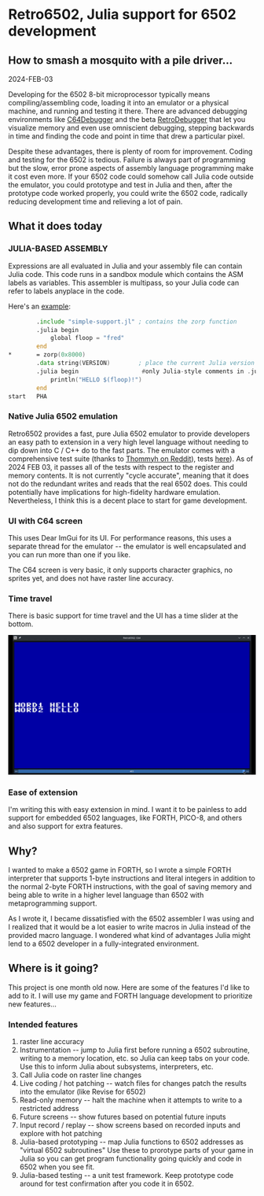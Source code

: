 # Retro6502, Julia support for 6502 development
## How to smash a mosquito with a pile driver...

2024-FEB-03

Developing for the 6502 8-bit microprocessor typically means compiling/assembling code, loading it into an emulator
or a physical machine, and running and testing it there. There are advanced debugging environments like
[C64Debugger](https://sourceforge.net/projects/c64-debugger) and the beta
[RetroDebugger](https://github.com/slajerek/RetroDebugger) that let you visualize memory and even use omniscient
debugging, stepping backwards in time and finding the code and point in time that drew a particular pixel.

Despite these advantages, there is plenty of room for improvement. Coding and testing for the 6502 is tedious.
Failure is always part of programming but the slow, error prone aspects of assembly language programming make it
cost even more. If your 6502 code could somehow call Julia code outside the emulator, you could prototype and test
in Julia and then, after the prototype code worked properly, you could write the 6502 code, radically reducing
development time and relieving a lot of pain.

## What it does today

### JULIA-BASED ASSEMBLY

Expressions are all evaluated in Julia and your assembly file can contain Julia code. This
code runs in a sandbox module which contains the ASM labels as variables. This assembler is
multipass, so your Julia code can refer to labels anyplace in the code.

Here's an [example](examples/simple.jas):

```asm
        .include "simple-support.jl" ; contains the zorp function
        .julia begin
            global floop = "fred"
        end
*       = zorp(0x8000)
        .data string(VERSION)        ; place the current Julia version at this location
        .julia begin                  #only Julia-style comments in .julia code, ; is a separator
            println("HELLO $(floop)!")
        end
start   PHA
```

### Native Julia 6502 emulation

Retro6502 provides a fast, pure Julia 6502 emulator to provide developers an easy path to extension in a very high
level language without needing to dip down into C / C++ do to the fast parts. The emulator comes with a
comprehensive test suite (thanks to
[Thommyh on Reddit](https://www.reddit.com/r/EmuDev/comments/prq29l/comment/hdqh7rc)), tests
[here](https://drive.google.com/file/d/1XpRo4GvdGKiSCljx2cHzAtxp9TAt7Pfw/view?usp=sharing)). As of 2024 FEB 03, it
passes all of the tests with respect to the register and memory contents. It is not currently "cycle
accurate", meaning that it does not do the redundant writes and reads that the real 6502 does. This could
potentially have implications for high-fidelity hardware emulation. Nevertheless, I think this is a decent place
to start for game development.

### UI with C64 screen

This uses Dear ImGui for its UI. For performance reasons, this uses a separate thread for the emulator -- the
emulator is well encapsulated and you can run more than one if you like.

The C64 screen is very basic, it only supports character graphics, no sprites yet, and does not have raster line
accuracy.

### Time travel

There is basic support for time travel and the UI has a time slider at the bottom.

![timetravel](time-travel.gif)

### Ease of extension

I'm writing this with easy extension in mind. I want it to be painless to add support for embedded 6502 languages,
like FORTH, PICO-8, and others and also support for extra features.

## Why?

I wanted to make a 6502 game in FORTH, so I wrote a simple FORTH interpreter that supports 1-byte instructions
and literal integers in addition to the normal 2-byte FORTH instructions, with the goal of saving memory and
being able to write in a higher level language than 6502 with metaprogramming support.

As I wrote it, I became dissatisfied with the 6502 assembler I was using and I realized that it would be a lot
easier to write macros in Julia instead of the provided macro language. I wondered what kind of advantages Julia
might lend to a 6502 developer in a fully-integrated environment.

## Where is it going?

This project is one month old now. Here are some of the features I'd like to add to it. I will use my game and
FORTH language development to prioritize new features...

### Intended features

1. raster line accuracy
2. Instrumentation -- jump to Julia first before running a 6502 subroutine, writing to a memory location, etc. so
   Julia can keep tabs on your code. Use this to inform Julia about subsystems, interpreters, etc.
3. Call Julia code on raster line changes
4. Live coding / hot patching -- watch files for changes patch the results into the emulator (like Revise for 6502)
5. Read-only memory -- halt the machine when it attempts to write to a restricted address
6. Future screens -- show futures based on potential future inputs
7. Input record / replay -- show screens based on recorded inputs and explore with hot patching
8. Julia-based prototyping -- map Julia functions to 6502 addresses as "virtual 6502 subroutines"
   Use these to prorotype parts of your game in Julia so you can get program functionality going quickly and
   code in 6502 when you see fit.
9. Julia-based testing -- a unit test framework. Keep prototype code around for test confirmation after you code
   it in 6502.

